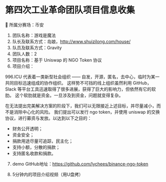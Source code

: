 # 第四次工业革命团队项目信息收集

🚀 所属分赛场：币安
1. 团队名称：游戏是魔法
2. 队长及联系方式：岛娘，http://www.shuizilong.com/house/
3. 队员及联系方式：Gravity
4. 团队人数：2
5. 项目名称：基于 Uniswap 的 NGO Token 协议
6. 项目介绍：


996.ICU 代表着一类新型社会组织 —— 自发，开源，匿名，去中心，临时为某一共同目标迅速组成的协作组织。
这样势不可挡的线上组织虽然利用 GitHub，Slack 等平台工具迅速取得了很多进展，获得了巨大的影响力，但依然有它的软肋。
这个软肋就是资金。一旦涉及到资金，问题就变得复杂。

在无法提出完美解决方案的阶段下，我们可以无限接近上述目标，并尽量减小，而不是消除中心化的风险。
我们提出可以发行 ngo token，并使用 uniswap 的交换协议，进行募资与发放。以达到以下之目的：

- 财务公开透明；
- 资金安全；
- 捐款用途尽量可追踪，民主化；
- 支持小额，分散的捐款；
- 支持匿名收款和捐款。

7. demo GitHub地址：https://github.com/lychees/binance-ngo-token

8. 5分钟内的项目介绍视频（用U盘拷）
